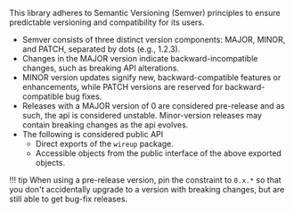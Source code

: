 This library adheres to Semantic Versioning (Semver) principles to ensure predictable versioning and compatibility for
its users. 

* Semver consists of three distinct version components: MAJOR, MINOR, and PATCH, separated by dots (e.g.,
1.2.3). 
* Changes in the MAJOR version indicate backward-incompatible changes, such as breaking API alterations. 
* MINOR version updates signify new, backward-compatible features or enhancements, while PATCH versions are reserved for
backward-compatible bug fixes. 
* Releases with a MAJOR version of 0 are considered pre-release and as such, the api is considered unstable.
  Minor-version releases may contain breaking changes as the api evolves.
* The following is considered public API
  * Direct exports of the `wireup` package.
  * Accessible objects from the public interface of the above exported objects.


!!! tip
    When using a pre-release version, pin the constraint to `0.x.*` so that you don't accidentally upgrade to a version
    with breaking changes, but are still able to get bug-fix releases.
